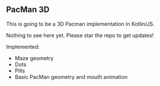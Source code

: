 ## PacMan 3D

This is going to be a 3D Pacman implementation in Kotlin/JS.

Nothing to see here yet. Please star the repo to get updates! 

Implemented:
* Maze geometry
* Dots
* Pills
* Basic PacMan geometry and mouth animation
